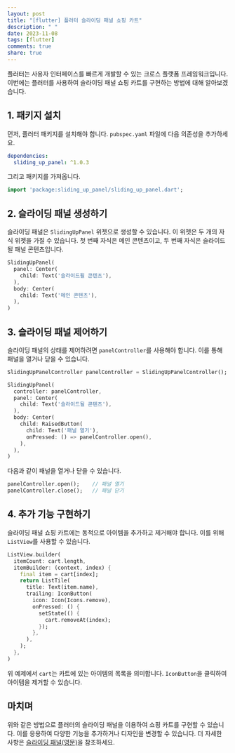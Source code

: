 ```yaml
---
layout: post
title: "[flutter] 플러터 슬라이딩 패널 쇼핑 카트"
description: " "
date: 2023-11-08
tags: [flutter]
comments: true
share: true
---
```


플러터는 사용자 인터페이스를 빠르게 개발할 수 있는 크로스 플랫폼 프레임워크입니다. 이번에는 플러터를 사용하여 슬라이딩 패널 쇼핑 카트를 구현하는 방법에 대해 알아보겠습니다.

## 1. 패키지 설치

먼저, 플러터 패키지를 설치해야 합니다. `pubspec.yaml` 파일에 다음 의존성을 추가하세요.

```yaml
dependencies:
  sliding_up_panel: ^1.0.3
```

그리고 패키지를 가져옵니다.

```dart
import 'package:sliding_up_panel/sliding_up_panel.dart';
```

## 2. 슬라이딩 패널 생성하기

슬라이딩 패널은 `SlidingUpPanel` 위젯으로 생성할 수 있습니다. 이 위젯은 두 개의 자식 위젯을 가질 수 있습니다. 첫 번째 자식은 메인 콘텐츠이고, 두 번째 자식은 슬라이드될 패널 콘텐츠입니다.

```dart
SlidingUpPanel(
  panel: Center(
    child: Text('슬라이드될 콘텐츠'),
  ),
  body: Center(
    child: Text('메인 콘텐츠'),
  ),
)
```

## 3. 슬라이딩 패널 제어하기

슬라이딩 패널의 상태를 제어하려면 `panelController`를 사용해야 합니다. 이를 통해 패널을 열거나 닫을 수 있습니다.

```dart
SlidingUpPanelController panelController = SlidingUpPanelController();

SlidingUpPanel(
  controller: panelController,
  panel: Center(
    child: Text('슬라이드될 콘텐츠'),
  ),
  body: Center(
    child: RaisedButton(
      child: Text('패널 열기'),
      onPressed: () => panelController.open(),
    ),
  ),
)
```

다음과 같이 패널을 열거나 닫을 수 있습니다.

```dart
panelController.open();    // 패널 열기
panelController.close();   // 패널 닫기
```

## 4. 추가 기능 구현하기

슬라이딩 패널 쇼핑 카트에는 동적으로 아이템을 추가하고 제거해야 합니다. 이를 위해 `ListView`를 사용할 수 있습니다.

```dart
ListView.builder(
  itemCount: cart.length,
  itemBuilder: (context, index) {
    final item = cart[index];
    return ListTile(
      title: Text(item.name),
      trailing: IconButton(
        icon: Icon(Icons.remove),
        onPressed: () {
          setState(() {
            cart.removeAt(index);
          });
        },
      ),
    );
  },
)
```

위 예제에서 `cart`는 카트에 있는 아이템의 목록을 의미합니다. `IconButton`을 클릭하여 아이템을 제거할 수 있습니다.

## 마치며

위와 같은 방법으로 플러터의 슬라이딩 패널을 이용하여 쇼핑 카트를 구현할 수 있습니다. 이를 응용하여 다양한 기능을 추가하거나 디자인을 변경할 수 있습니다. 더 자세한 사항은 [슬라이딩 패널(영문)](https://pub.dev/packages/sliding_up_panel)을 참조하세요.